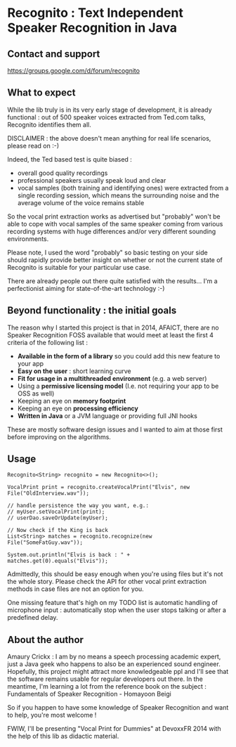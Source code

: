 **Recognito : Text Independent Speaker Recognition in Java**
============================================================

## Contact and support

https://groups.google.com/d/forum/recognito

## What to expect

While the lib truly is in its very early stage of development, it is already functional : out of 500 speaker voices extracted from Ted.com talks, Recognito identifies them all.

DISCLAIMER : the above doesn't mean anything for real life scenarios, please read on :-)

Indeed, the Ted based test is quite biased : 
- overall good quality recordings
- professional speakers usually speak loud and clear
- vocal samples (both training and identifying ones) were extracted from a single recording session, which means the surrounding noise and the average volume of the voice remains stable

So the vocal print extraction works as advertised but "probably" won't be able to cope with vocal samples of the same speaker coming from various recording systems with huge differences and/or very different sounding environments. 

Please note, I used the word "probably" so basic testing on your side should rapidly provide better insight on whether or not the current state of Recognito is suitable for your particular use case.

There are already people out there quite satisfied with the results... I'm a perfectionist aiming for state-of-the-art technology :-)

## Beyond functionality : the initial goals

The reason why I started this project is that in 2014, AFAICT, there are no Speaker Recognition FOSS available that would meet at least the first 4 criteria of the following list :
- **Available in the form of a library** so you could add this new feature to your app
- **Easy on the user** : short learning curve
- **Fit for usage in a multithreaded environment** (e.g. a web server)
- Using a **permissive licensing model** (I.e. not requiring your app to be OSS as well)
- Keeping an eye on **memory footprint**
- Keeping an eye on **processing efficiency**
- **Written in Java** or a JVM language or providing full JNI hooks

These are mostly software design issues and I wanted to aim at those first before improving on the algorithms. 

## Usage

```
Recognito<String> recognito = new Recognito<>();

VocalPrint print = recognito.createVocalPrint("Elvis", new File("OldInterview.wav"));

// handle persistence the way you want, e.g.:
// myUser.setVocalPrint(print);
// userDao.saveOrUpdate(myUser);
        
// Now check if the King is back
List<String> matches = recognito.recognize(new File("SomeFatGuy.wav"));
        
System.out.println("Elvis is back : " + matches.get(0).equals("Elvis"));
```

Admittedly, this should be easy enough when you're using files but it's not the whole story. Please check the API for other vocal print extraction methods in case files are not an option for you.

One missing feature that's high on my TODO list is automatic handling of microphone input : automatically stop when the user stops talking or after a predefined delay.

## About the author
Amaury Crickx : I am by no means a speech processing academic expert, just a Java geek who happens to also be an experienced sound engineer. Hopefully, this project might attract more knowledgeable ppl and I'll see that the software remains usable for regular developers out there. In the meantime, I'm learning a lot from the reference book on the subject : Fundamentals of Speaker Recognition - Homayoon Beigi

So if you happen to have some knowledge of Speaker Recognition and want to help, you're most welcome !

FWIW, I'll be presenting "Vocal Print for Dummies" at DevoxxFR 2014 with the help of this lib as didactic material.
